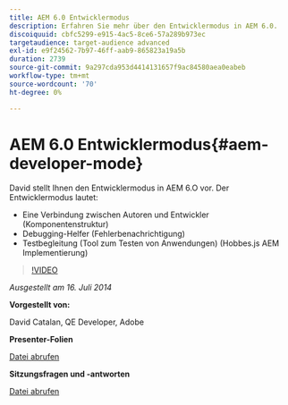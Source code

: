 ```yaml
---
title: AEM 6.0 Entwicklermodus
description: Erfahren Sie mehr über den Entwicklermodus in AEM 6.0.
discoiquuid: cbfc5299-e915-4ac5-8ce6-57a289b973ec
targetaudience: target-audience advanced
exl-id: e9f24562-7b97-46ff-aab9-865823a19a5b
duration: 2739
source-git-commit: 9a297cda953d4414131657f9ac84580aea0eabeb
workflow-type: tm+mt
source-wordcount: '70'
ht-degree: 0%

---
```


# AEM 6.0 Entwicklermodus{#aem-developer-mode}

David stellt Ihnen den Entwicklermodus in AEM 6.O vor. Der Entwicklermodus lautet:

* Eine Verbindung zwischen Autoren und Entwickler (Komponentenstruktur)
* Debugging-Helfer (Fehlerbenachrichtigung)
* Testbegleitung (Tool zum Testen von Anwendungen) (Hobbes.js AEM Implementierung)

>[!VIDEO](https://video.tv.adobe.com/v/19501/?quality=9)

*Ausgestellt am 16. Juli 2014*

**Vorgestellt von:**

David Catalan, QE Developer, Adobe

**Presenter-Folien**

[Datei abrufen](assets/aem-6-developer-mode-07-16-14.pdf)

**Sitzungsfragen und -antworten**

[Datei abrufen](assets/q-a-developer-mode-7-16-14.pdf)
<!--
[Get back to the Overview](https://helpx.adobe.com/experience-manager/kt/eseminars/gems/aem-index.html)
-->
